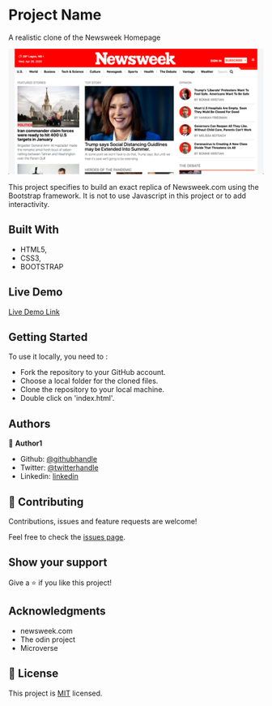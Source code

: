 # Project Name

 A realistic clone of the Newsweek Homepage

![screenshot](./app_screenshot.png)

This project specifies to build an exact replica of Newsweek.com using the Bootstrap framework. It is not to use Javascript in this project or to add interactivity.

## Built With

- HTML5,
- CSS3,
- BOOTSTRAP

## Live Demo

[Live Demo Link](https://wizardly-leakey-4367fc.netlify.app/)


## Getting Started


To use it locally, you need to :

*  Fork the repository to your GitHub account.
*  Choose a local folder for the cloned files.
*  Clone the repository to your local machine.
*  Double click on 'index.html'.




## Authors

👤 **Author1**

- Github: [@githubhandle](https://github.com/gabrie-lhilarion)
- Twitter: [@twitterhandle](https://twitter.com/gabrielDeman)
- Linkedin: [linkedin](https://linkedin.com/gabrielhilarion)


## 🤝 Contributing

Contributions, issues and feature requests are welcome!

Feel free to check the [issues page](https://github.com/gabrie-lhilarion/newsweek/issues).

## Show your support

Give a ⭐️ if you like this project!

## Acknowledgments
-  newsweek.com
-  The odin project
-  Microverse


## 📝 License

This project is [MIT](lic.url) licensed.
